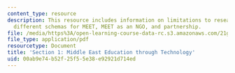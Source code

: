 ```yaml
---
content_type: resource
description: This resource includes information on limitations to research, three
  different schemas for MEET, MEET as an NGO, and partnership.
file: /media/https%3A/open-learning-course-data-rc.s3.amazonaws.com/21g-034-media-education-and-the-marketplace-fall-2005/00ab9e74b52f25f55e38e92921d714ed_MIT21G_034F05_meetcs.pdf
file_type: application/pdf
resourcetype: Document
title: 'Section 1: Middle East Education through Technology'
uid: 00ab9e74-b52f-25f5-5e38-e92921d714ed
---
```

